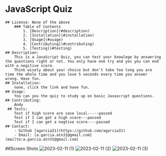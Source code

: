 # JavaScript Quiz
	## License: None of the above
		### Table of Contents
  			1. [Description](#description)
  			2. [Installation](#installation)
  			3. [Usage](#usage)
 			4. [Contributing](#contributing)
  			5. [Testing](#testing)
 	## Description:
  		This is a JavaScript Quiz, you can test your knowlege by answering the questions right or not. You only have one try and yes you can end with a negitive score.
		Think wisely about your choice but don't take too long you are time the whole time and you lose 5 seconds every time you answer wrong. Have fun.
 	## Installation:
  		none, click the link and have fun.
  	## Usage:
  		You can you the quiz to study up on basic Javascript questions. 
  	## Contributing:
  		Andy
 	 ## Tests:
 		Test if high score are save local-----passed
		Test if I can get a high score---passed
		Test if I can get a negtive score----passed
  	## Contact:
  		- Github [agarcia31](https://github.com/agarcia31)
  		- Email: [a.garcia.atn31@gmail.com](mailto:a.garcia.atn31@gmail.com)
	



##Screen Shots
  ![2023-02-11 (1)](https://user-images.githubusercontent.com/51844701/218277817-9483e2d0-7823-487f-a123-5c53d88f160d.png) 
  ![2023-02-11 (2)](https://user-images.githubusercontent.com/51844701/218277874-a18f0498-f25d-4d09-b235-10a589bfdadf.png) 
  ![2023-02-11 (3)](https://user-images.githubusercontent.com/51844701/218277941-060a83f6-22c9-4cbf-a7d7-5d9d3735746d.png) 
